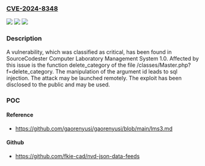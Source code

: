 ### [CVE-2024-8348](https://cve.mitre.org/cgi-bin/cvename.cgi?name=CVE-2024-8348)
![](https://img.shields.io/static/v1?label=Product&message=Computer%20Laboratory%20Management%20System&color=blue)
![](https://img.shields.io/static/v1?label=Version&message=%3D%201.0%20&color=brighgreen)
![](https://img.shields.io/static/v1?label=Vulnerability&message=CWE-89%20SQL%20Injection&color=brighgreen)

### Description

A vulnerability, which was classified as critical, has been found in SourceCodester Computer Laboratory Management System 1.0. Affected by this issue is the function delete_category of the file /classes/Master.php?f=delete_category. The manipulation of the argument id leads to sql injection. The attack may be launched remotely. The exploit has been disclosed to the public and may be used.

### POC

#### Reference
- https://github.com/gaorenyusi/gaorenyusi/blob/main/lms3.md

#### Github
- https://github.com/fkie-cad/nvd-json-data-feeds

